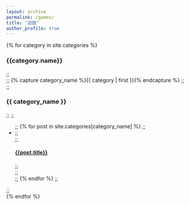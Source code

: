 ```yaml
---
layout: archive
permalink: /games/
title: "遊戲"
author_profile: true
---
```


<div id="archives">
{% for category in site.categories %}
    <h3>{{category.name}}</h3>
;;   <div class="archive-group">
;;     {% capture category_name %}{{ category | first }}{% endcapture %}
;;     <div id="#{{ category_name | slugize }}"></div>
;;     <h3 class="category-head">{{ category_name }}</h3>
;;     <a name="{{ category_name | slugize }}"></a>
;;     <ul>
;;     {% for post in site.categories[category_name] %}
;;     <li>
;;     <article class="archive-item">
;;       <h4><a href="{{ site.baseurl }}{{ post.url }}">{{post.title}}</a></h4>
;;     </article>
;;     </li>
;;     {% endfor %}
;;     </ul>
;;   </div>
{% endfor %}
</div>